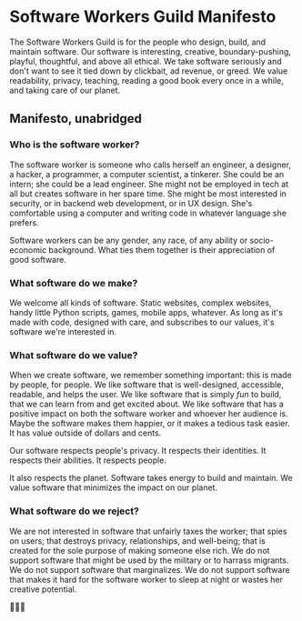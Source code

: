 # Software Workers Guild Manifesto

The Software Workers Guild is for the people who design, build, and maintain software. Our software is interesting, creative, boundary-pushing, playful, thoughtful, and above all ethical. We take software seriously and don't want to see it tied down by clickbait, ad revenue, or greed. We value readability, privacy, teaching, reading a good book every once in a while, and taking care of our planet.

## Manifesto, unabridged

### Who is the software worker?

The software worker is someone who calls herself an engineer, a designer, a hacker, a programmer, a computer scientist, a tinkerer. She could be an intern; she could be a lead engineer. She might not be employed in tech at all but creates software in her spare time. She might be most interested in security, or in backend web development, or in UX design. She's comfortable using a computer and writing code in whatever language she prefers.

Software workers can be any gender, any race, of any ability or socio-economic background. What ties them together is their appreciation of good software. 

### What software do we make?

We welcome all kinds of software. Static websites, complex websites, handy little Python scripts, games, mobile apps, whatever. As long as it's made with code, designed with care, and subscribes to our values, it's software we're interested in.

### What software do we value?

When we create software, we remember something important: this is made by people, for people. We like software that is well-designed, accessible, readable, and helps the user. We like software that is simply *fun* to build, that we can learn from and get excited about. We like software that has a positive impact on both the software worker and whoever her audience is. Maybe the software makes them happier, or it makes a tedious task easier. It has value outside of dollars and cents.

Our software respects people's privacy. It respects their identities. It respects their abilities. It respects people.

It also respects the planet. Software takes energy to build and maintain. We value software that minimizes the impact on our planet.

### What software do we reject?

We are not interested in software that unfairly taxes the worker; that spies on users; that destroys privacy, relationships, and well-being; that is created for the sole purpose of making someone else rich. We do not support software that might be used by the military or to harrass migrants. We do not support software that marginalizes. We do not support software that makes it hard for the software worker to sleep at night or wastes her creative potential. 

🌹💾🌱
